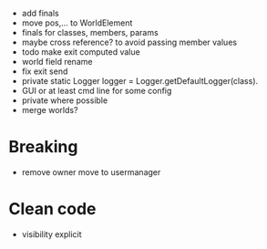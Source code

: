- add finals
- move pos,... to WorldElement
- finals for classes, members, params
- maybe cross reference? to avoid passing member values
- todo make exit computed value
- world field rename
- fix exit send
- private static Logger logger = Logger.getDefaultLogger(class).
- GUI or at least cmd line for some config
- private where possible
- merge worlds?

# Breaking
- remove owner move to usermanager

# Clean code
- visibility explicit
